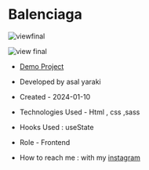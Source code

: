 # Balenciaga



![viewfinal]()

![view final]()

- [Demo Project]()

- Developed by asal yaraki

- Created - 2024-01-10

- Technologies Used - Html , css ,sass

- Hooks Used : useState 

- Role - Frontend

- How to reach me : with my [instagram](https://www.instagram.com/asal_yaraki_web?igsh=MXJl3ZQ==)






